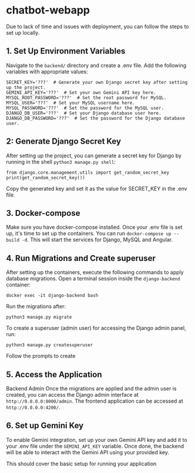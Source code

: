 # chatbot-webapp
Due to lack of time and issues with deployment, you can follow the steps to set up locally.

##  1. Set Up Environment Variables
Navigate to the `backend/` directory and create a .env file. Add the following variables with appropriate values:
```
SECRET_KEY='???'  # Generate your own Django secret key after setting up the project.
GEMINI_API_KEY='???'  # Set your own Gemini API key here.
MYSQL_ROOT_PASSWORD='???'  # Set the root password for MySQL.
MYSQL_USER='???'  # Set your MySQL username here.
MYSQL_PASSWORD='???'  # Set the password for the MySQL user.
DJANGO_DB_USER='???'  # Set your Django database user here.
DJANGO_DB_PASSWORD='???'  # Set the password for the Django database user.
```

## 2: Generate Django Secret Key
After setting up the project, you can generate a secret key for Django by running in the shell `python3 manage.py shell`:

```
from django.core.management.utils import get_random_secret_key
print(get_random_secret_key())
```
Copy the generated key and set it as the value for SECRET_KEY in the .env file.

## 3. Docker-compose
Make sure you have docker-compose installed. Once your .env file is set up, it's time to set up the containers. You can run `docker-compose up --build -d`. This will start the services for Django, MySQL and Angular.

## 4. Run Migrations and Create superuser
After setting up the containers, execute the following commands to apply database migrations.
Open a terminal session inside the `django-backend` container:
```
docker exec -it django-backend bash
```
Run the migrations after:
```
python3 manage.py migrate
```
To create a superuser (admin user) for accessing the Django admin panel, run:
```
python3 manage.py createsuperuser
```
Follow the prompts to create

## 5. Access the Application
Backend Admin
Once the migrations are applied and the admin user is created, you can access the Django admin interface at `http://0.0.0.0:8000/admin`.
The frontend application can be accessed at `http://0.0.0.0:4200/`.


## 6. Set up Gemini Key
To enable Gemini integration, set up your own Gemini API key and add it to your .env file under the `GEMINI_API_KEY` variable.
Once done, the backend will be able to interact with the Gemini API using your provided key.

This should cover the basic setup for running your application


